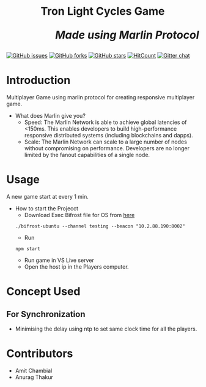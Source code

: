 <h1 align="center">
  <p align="center">Tron Light Cycles Game</p>
  <p align="right">
 <i>Made using Marlin Protocol</i>
  </p>
</h1>

<p align="center">
  
[![GitHub issues](https://img.shields.io/github/issues/devaman/tron.svg?style=for-the-badge)](https://github.com/devaman/tron/issues)
[![GitHub forks](https://img.shields.io/github/forks/devaman/tron.svg?style=for-the-badge)](https://github.com/devaman/tron/network)
 [![GitHub stars](https://img.shields.io/github/stars/devaman/tron.svg?style=for-the-badge)](https://github.com/devaman/tron/stargazers) 
[![HitCount](http://hits.dwyl.io/devaman/tron.svg?style=for-the-badge)](http://hits.dwyl.io/devaman/tron)
[![Gitter chat](https://badges.gitter.im/gitterHQ/gitter.png)](https://gitter.im/tron/Lobby)

  </p>
  
  # Introduction
  
  Multiplayer Game using marlin protocol for creating responsive multiplayer game.
 - What does Marlin give you?
    - Speed:
The Marlin Network is able to achieve global latencies of <150ms. This enables developers to build high-performance responsive distributed systems (including blockchains and dapps).
    - Scale:
The Marlin Network can scale to a large number of nodes without compromising on performance. Developers are no longer limited by the fanout capabilities of a single node.
  
  # Usage
  
  A new game start at every 1 min.
  
  - How to start the Projecct
    - Download Exec Bifrost file for OS from [here](http://gameoasis.marlin.pro/Bifrost/) 
    ```
    ./bifrost-ubuntu --channel testing --beacon "10.2.88.190:8002"
    ```
    - Run
    ```
    npm start
    ```
    - Run game in VS Live server
    - Open the host ip in the Players computer.
  
  # Concept Used
  
  ## For Synchronization
  
  - Minimising the delay using ntp to set same clock time for all the players.
  
 # Contributors
 
 - Amit Chambial
 - Anurag Thakur
